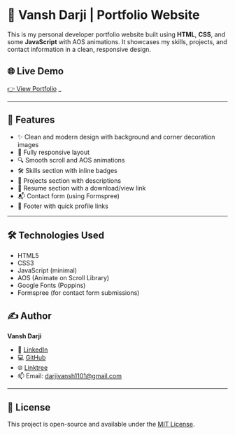 
# 🚀 Vansh Darji | Portfolio Website

This is my personal developer portfolio website built using **HTML**, **CSS**, and some **JavaScript** with AOS animations. It showcases my skills, projects, and contact information in a clean, responsive design.

## 🌐 Live Demo
[👉 View Portfolio](https://vansh-1101.github.io/)  _

---

## 📌 Features

- ✨ Clean and modern design with background and corner decoration images
- 📱 Fully responsive layout
- 🔍 Smooth scroll and AOS animations
- 🛠 Skills section with inline badges
- 📂 Projects section with descriptions
- 📄 Resume section with a download/view link
- 📬 Contact form (using Formspree)
- 🔗 Footer with quick profile links

---

## 🛠 Technologies Used

- HTML5
- CSS3
- JavaScript (minimal)
- AOS (Animate on Scroll Library)
- Google Fonts (Poppins)
- Formspree (for contact form submissions)


## ✍️ Author

**Vansh Darji**  
- 💼 [LinkedIn](https://linkedin.com/in/vansh-darji-37343b2a4)  
- 💻 [GitHub](https://github.com/vansh-1101)  
- 🌐 [Linktree](https://linktr.ee/vanshdarji)  
- 📫 Email: darjivansh1101@gmail.com

---

## 📄 License

This project is open-source and available under the [MIT License](LICENSE).

